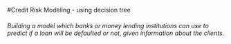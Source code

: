 #Credit Risk Modeling - using decision tree
###### Building a model which banks or money lending institutions can use to predict if a loan will be defaulted or not, given information about the clients.
